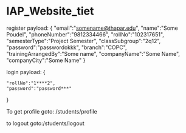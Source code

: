 # IAP_Website_tiet
register payload:
{
    "email":"somename@thapar.edu",
    "name":"Some Poudel",
    "phoneNumber":"9812334466",
    "rollNo":"102317651",
    "semesterType":"Project Semester",
    "classSubgroup":"2q12",
    "password":"passwordokkk",
    "branch":"COPC",
    "trainingArrangedBy":"Some name",
    "companyName":"Some Name",
    "companyCity":"Some Name"
}

login payload:
{
    
    "rollNo":"1****2",
    "password":"password***"
    
}


To get profile  goto: /students/profile

to logout goto:/students/logout
